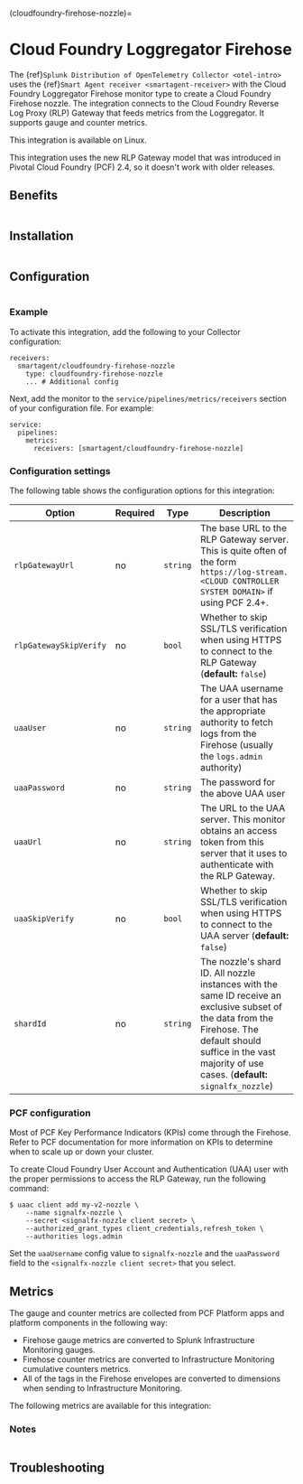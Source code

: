 (cloudfoundry-firehose-nozzle)=

# Cloud Foundry Loggregator Firehose

<meta name="description" content="Use this Splunk Observability Cloud integration for the Cloud Foundry Loggregator Firehose monitor. See benefits, install, configuration, and metrics">

The {ref}`Splunk Distribution of OpenTelemetry Collector <otel-intro>` uses the {ref}`Smart Agent receiver <smartagent-receiver>` with the Cloud Foundry Loggregator Firehose monitor type to create a Cloud Foundry Firehose nozzle. The integration connects to the Cloud Foundry Reverse Log Proxy (RLP) Gateway that feeds metrics from the Loggregator. It supports gauge and counter metrics.

This integration is available on Linux. 

This integration uses the new RLP Gateway model that was introduced in Pivotal Cloud Foundry (PCF) 2.4, so it doesn't work with older releases.

## Benefits 

```{include} /_includes/benefits.md
```

## Installation

```{include} /_includes/collector-installation-linux-only.md
```

## Configuration

```{include} /_includes/configuration.md
```

### Example

To activate this integration, add the following to your Collector configuration:


```
receivers:
  smartagent/cloudfoundry-firehose-nozzle
    type: cloudfoundry-firehose-nozzle
    ... # Additional config
```

Next, add the monitor to the `service/pipelines/metrics/receivers` section of your configuration file. For example:

```
service:
  pipelines:
    metrics:
      receivers: [smartagent/cloudfoundry-firehose-nozzle]
```

### Configuration settings

The following table shows the configuration options for this integration:

| Option | Required | Type | Description |
| --- | --- | --- | --- |
| `rlpGatewayUrl` | no | `string` | The base URL to the RLP Gateway server. This is quite often of the form ``https://log-stream.<CLOUD CONTROLLER SYSTEM DOMAIN>`` if using PCF 2.4+. |
| `rlpGatewaySkipVerify` | no | `bool` | Whether to skip SSL/TLS verification when using HTTPS to connect to the RLP Gateway (**default:** `false`) |
| `uaaUser` | no | `string` | The UAA username for a user that has the appropriate authority to fetch logs from the Firehose (usually the `logs.admin` authority) |
| `uaaPassword` | no | `string` | The password for the above UAA user |
| `uaaUrl` | no | `string` | The URL to the UAA server. This monitor obtains an access token from this server that it uses to authenticate with the RLP Gateway. |
| `uaaSkipVerify` | no | `bool` | Whether to skip SSL/TLS verification when using HTTPS to connect to the UAA server (**default:** `false`) |
| `shardId` | no | `string` | The nozzle's shard ID.  All nozzle instances with the same ID receive an exclusive subset of the data from the Firehose. The default should suffice in the vast majority of use cases. (**default:** `signalfx_nozzle`) |

### PCF configuration

Most of PCF Key Performance Indicators (KPIs) come through the Firehose. Refer to PCF documentation for more information on KPIs to determine when to scale up or down your cluster.

To create Cloud Foundry User Account and Authentication (UAA) user with the proper permissions to access the RLP Gateway, run the following command: 

```
$ uaac client add my-v2-nozzle \
    --name signalfx-nozzle \
    --secret <signalfx-nozzle client secret> \
    --authorized_grant_types client_credentials,refresh_token \
    --authorities logs.admin
```

Set the ``uaaUsername`` config value to ``signalfx-nozzle`` and the ``uaaPassword`` field to the ``<signalfx-nozzle client secret>`` that you select.

## Metrics

The gauge and counter metrics are collected from PCF Platform apps and platform components in the following way:

* Firehose gauge metrics are converted to Splunk Infrastructure Monitoring gauges.
* Firehose counter metrics are converted to Infrastructure Monitoring cumulative counters metrics.
* All of the tags in the Firehose envelopes are converted to dimensions when sending to Infrastructure Monitoring.

The following metrics are available for this integration:

<div class="metrics-yaml" url="https://raw.githubusercontent.com/signalfx/signalfx-agent/main/pkg/monitors/cloudfoundry/metadata.yaml"></div>

### Notes

```{include} /_includes/metric-defs.md
```
## Troubleshooting

```{include} /_includes/troubleshooting.md
```